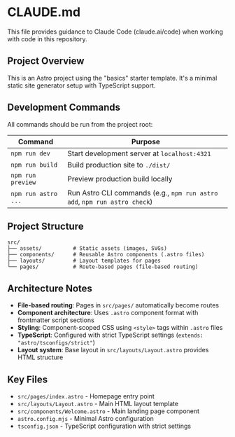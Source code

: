 # CLAUDE.md

This file provides guidance to Claude Code (claude.ai/code) when working with code in this repository.

## Project Overview

This is an Astro project using the "basics" starter template. It's a minimal static site generator setup with TypeScript support.

## Development Commands

All commands should be run from the project root:

| Command | Purpose |
|---------|---------|
| `npm run dev` | Start development server at `localhost:4321` |
| `npm run build` | Build production site to `./dist/` |
| `npm run preview` | Preview production build locally |
| `npm run astro ...` | Run Astro CLI commands (e.g., `npm run astro add`, `npm run astro check`) |

## Project Structure

```
src/
├── assets/          # Static assets (images, SVGs)
├── components/      # Reusable Astro components (.astro files)
├── layouts/         # Layout templates for pages
└── pages/           # Route-based pages (file-based routing)
```

## Architecture Notes

- **File-based routing**: Pages in `src/pages/` automatically become routes
- **Component architecture**: Uses `.astro` component format with frontmatter script sections
- **Styling**: Component-scoped CSS using `<style>` tags within `.astro` files
- **TypeScript**: Configured with strict TypeScript settings (`extends: "astro/tsconfigs/strict"`)
- **Layout system**: Base layout in `src/layouts/Layout.astro` provides HTML structure

## Key Files

- `src/pages/index.astro` - Homepage entry point
- `src/layouts/Layout.astro` - Main HTML layout template
- `src/components/Welcome.astro` - Main landing page component
- `astro.config.mjs` - Minimal Astro configuration
- `tsconfig.json` - TypeScript configuration with strict settings